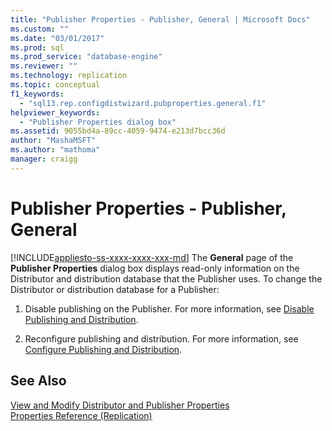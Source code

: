 ```yaml
---
title: "Publisher Properties - Publisher, General | Microsoft Docs"
ms.custom: ""
ms.date: "03/01/2017"
ms.prod: sql
ms.prod_service: "database-engine"
ms.reviewer: ""
ms.technology: replication
ms.topic: conceptual
f1_keywords: 
  - "sql13.rep.configdistwizard.pubproperties.general.f1"
helpviewer_keywords: 
  - "Publisher Properties dialog box"
ms.assetid: 9055bd4a-89cc-4059-9474-e213d7bcc36d
author: "MashaMSFT"
ms.author: "mathoma"
manager: craigg
---
```

# Publisher Properties - Publisher, General
[!INCLUDE[appliesto-ss-xxxx-xxxx-xxx-md](../../includes/appliesto-ss-xxxx-xxxx-xxx-md.md)]
  The **General** page of the **Publisher Properties** dialog box displays read-only information on the Distributor and distribution database that the Publisher uses. To change the Distributor or distribution database for a Publisher:  
  
1.  Disable publishing on the Publisher. For more information, see [Disable Publishing and Distribution](../../relational-databases/replication/disable-publishing-and-distribution.md).  
  
2.  Reconfigure publishing and distribution. For more information, see [Configure Publishing and Distribution](../../relational-databases/replication/configure-publishing-and-distribution.md).  
  
## See Also  
 [View and Modify Distributor and Publisher Properties](../../relational-databases/replication/view-and-modify-distributor-and-publisher-properties.md)   
 [Properties Reference &#40;Replication&#41;](../../relational-databases/replication/properties-reference-replication.md)  
  
  

